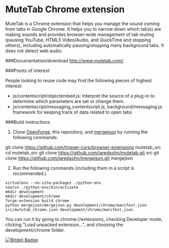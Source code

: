 MuteTab Chrome extension
=======

MuteTab is a Chrome extension that helps you manage the sound coming from tabs in Google Chrome. It helps you to narrow down which tab(s) are making sounds and provides browser-wide management of tab muting (pausing YouTube, HTML5 Video/Audio, and QuickTime and stopping others), including automatically pausing/stopping many background tabs.  It does not detect web audio.

###Documentation/download
http://www.mutetab.com/

###Points of interest

People looking to reuse code may find the following pieces of highest interest:

* js/contentscript/objectembed.js: Interpret the source of a plug-in to determine which parameters are set or change them.
* js/contentscript/messaging_contentscript.js, background/messaging.js: framework for keeping track of data related to open tabs

###Build instructions

1. Clone [OpenForge](https://github.com/trigger-corp/browser-extensions), this repository, and [mergejson](https://github.com/jaredsohn/mergejson) by running the following commands:

git clone https://github.com/trigger-corp/browser-extensions mutetab_src
cd mutetab_src
git clone https://github.com/jaredsohn/mutetab.git src
git clone https://github.com/jaredsohn/mergejson.git mergejson

2. Run the following commands (including them in a script is recommended.)

```
virtualenv --no-site-packages ./python-env
source ./python-env/bin/activate
mkdir development
mkdir development/chrome
forge-extension build chrome
python mergejson/mergejson.py development/chrome/manifest.json src/mutetab_chrome.json development/chrome/manifest.json
```

You can run it by going to chrome://extensions, checking Developer mode, clicking "Load unpacked extension...", and choosing the development/chrome folder.


[![Bitdeli Badge](https://d2weczhvl823v0.cloudfront.net/jaredsohn/mutetab/trend.png)](https://bitdeli.com/free "Bitdeli Badge")

